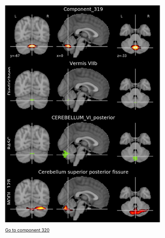 


![319](preliminary/319.jpg "Component 319")

[Go to component 320](https://parietal-inria.github.io/MODL_atlas/1024/320 "Component 320")